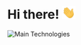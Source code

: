 <h1>Hi there! <img src="https://raw.githubusercontent.com/ABSphreak/ABSphreak/master/gifs/Hi.gif" width="30px"></h1>

![Main Technologies](https://github-readme-tech-stack.vercel.app/api/cards?title=Main+Technologies&lineCount=2&theme=tokyonight&width=300&border=%23ffffff&line1=typescript%2Ctypescript%2C3178C6%3Bvuedotjs%2Cvue.js%2C4FC08D%3B&line2=vite%2Cvite%2C646CFF%3Bnextdotjs%2Cnext.js%2C000000%3B)

<!--
**blackzarifa/blackzarifa** is a ✨ _special_ ✨ repository because its `README.md` (this file) appears on your GitHub profile.

Here are some ideas to get you started:

- 🔭 I’m currently working on ...
- 🌱 I’m currently learning ...
- 👯 I’m looking to collaborate on ...
- 🤔 I’m looking for help with ...
- 💬 Ask me about ...
- 📫 How to reach me: ...
- 😄 Pronouns: ...
- ⚡ Fun fact: ...
-->
